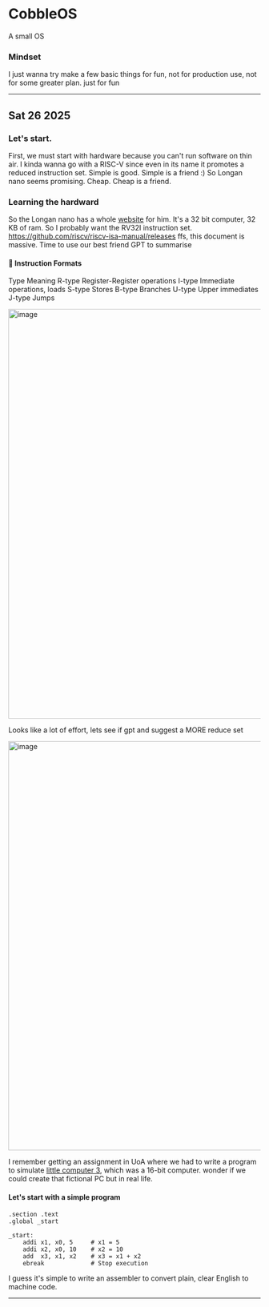 # CobbleOS
A small OS

### Mindset
I just wanna try make a few basic things for fun, not for production use, not for some greater plan. just for fun

---
## Sat 26 2025
### Let's start.
First, we must start with hardware because you can't run software on thin air.
I kinda wanna go with a RISC-V since even in its name it promotes a reduced instruction set. Simple is good. Simple is a friend :)
So Longan nano seems promising. Cheap. Cheap is a friend.

### Learning the hardward
So the  Longan nano has a whole [website](https://wiki.sipeed.com/hardware/en/longan/Nano/Longan_nano.html) for him. 
It's a 32 bit computer, 32 KB of ram.
So I probably want the RV32I instruction set.
https://github.com/riscv/riscv-isa-manual/releases
ffs, this document is massive.
Time to use our best friend GPT to summarise

#### 🧩 Instruction Formats

Type	Meaning
R-type	Register-Register operations
I-type	Immediate operations, loads
S-type	Stores
B-type	Branches
U-type	Upper immediates
J-type	Jumps

<img width="819" alt="image" src="https://github.com/user-attachments/assets/32c36123-a035-4421-9c1f-1be634b7766c" />

Looks like a lot of effort, lets see if gpt and suggest a MORE reduce set

<img width="818" alt="image" src="https://github.com/user-attachments/assets/c2ce8e1a-e869-4c04-9205-07f1b9d6271c" />

I remember getting an assignment in UoA where we had to write a program to simulate [little computer 3](https://en.wikipedia.org/wiki/Little_Computer_3), which was a 16-bit computer. 
wonder if we could create that fictional PC but in real life.

#### Let's start with a simple program

```
.section .text
.global _start

_start:
    addi x1, x0, 5     # x1 = 5
    addi x2, x0, 10    # x2 = 10
    add  x3, x1, x2    # x3 = x1 + x2
    ebreak             # Stop execution
```

I guess it's simple to write an assembler to convert plain, clear English to machine code.

---
